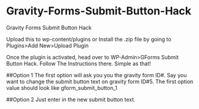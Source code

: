 # Gravity-Forms-Submit-Button-Hack
Gravity Forms Submit Button Hack

Upload this to wp-content/plugins or Install the .zip file by going to Plugins>Add New>Upload Plugin


Once the plugin is activated, head over to WP-Admin>GForms Submit Button Hack. 
Follow The Instructions there. Simple as that! 


##Option 1
The first option will ask you you the gravity form ID#. Say you want to change the submit button text on gravity form ID#5. The first option value should look like gform_submit_button_1

##Option 2
Just enter in the new submit button text.
